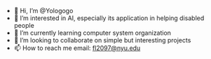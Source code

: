 - 👋 Hi, I’m @Yologogo
- 👀 I’m interested in AI, especially its application in helping disabled people
- 🌱 I’m currently learning computer system organization 
- 💞️ I’m looking to collaborate on simple but interesting projects
- 📫 How to reach me 
email: fl2097@nyu.edu

<!---
Yologogo/Yologogo is a ✨ special ✨ repository because its `README.md` (this file) appears on your GitHub profile.
You can click the Preview link to take a look at your changes.
--->
